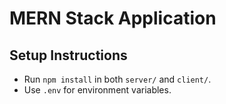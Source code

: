 # MERN Stack Application

## Setup Instructions
- Run `npm install` in both `server/` and `client/`.
- Use `.env` for environment variables.